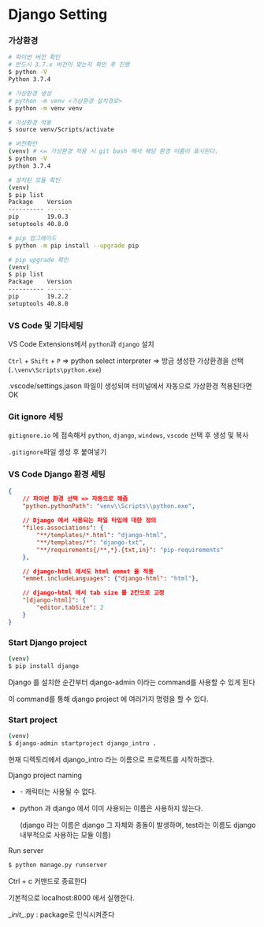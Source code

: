 # Django Setting

### 가상환경

```bash
# 파이썬 버전 확인
# 반드시 3.7.x 버전이 맞는지 확인 후 진행
$ python -V
Python 3.7.4

# 가상환경 생성
# python -m venv <가상환경 설치경로>
$ python -m venv venv

# 가상환경 적용
$ source venv/Scripts/activate

# 버전확인
(venv) # <= 가상환경 적용 시 git bash 에서 해당 환경 이름이 표시된다.
$ python -V
python 3.7.4

# 설치된 모듈 확인
(venv)
$ pip list
Package    Version
---------- -------
pip        19.0.3
setuptools 40.8.0

# pip 업그레이드
$ python -m pip install --upgrade pip

# pip upgrade 확인
(venv)
$ pip list
Package    Version
---------- -------
pip        19.2.2
setuptools 40.8.0

```

### VS Code 및 기타세팅

VS Code Extensions에서 `python`과 `django` 설치

`Ctrl` + `Shift` + `P` => python select interpreter => 방금 생성한 가상환경을 선택 (`.\venv\Scripts\python.exe`)

.vscode/settings.jason 파일이 생성되며 터미널에서 자동으로 가상환경 적용된다면 OK

### Git ignore 세팅

`gitignore.io` 에 접속해서 `python`, `django`, `windows`, `vscode` 선택 후 생성 및 복사

`.gitignore`파일 생성 후 붙여넣기

### VS Code Django 환경 세팅

```json
{
    // 파이썬 환경 선택 => 자동으로 해줌
    "python.pythonPath": "venv\\Scripts\\python.exe",
    
    // Django 에서 사용되는 파일 타입에 대한 정의
    "files.associations": {
        "**/templates/*.html": "django-html",
        "**/templates/*": "django-txt",
        "**/requirements{/**,*}.{txt,in}": "pip-requirements"
    },

    // django-html 에서도 html emmet 을 적용
    "emmet.includeLanguages": {"django-html": "html"},

    // django-html 에서 tab size 를 2칸으로 고정
    "[django-html]": {
        "editor.tabSize": 2
    }
}
```

### Start Django project

```bash
(venv)
$ pip install django
```

Django 를 설치한 순간부터 django-admin 이라는 command를 사용할 수 있게 된다

이 command를 통해 django project 에 여러가지 명령을 할 수 있다.

### Start project

```bash
(venv)
$ django-admin startproject django_intro .
```

현재 디렉토리에서 django_intro 라는 이름으로 프로젝트를 시작하겠다.

Django project naming

- \- 캐릭터는 사용될 수 없다.

- python 과 django 에서 이미 사용되는 이름은 사용하지 않는다.

  (django 라는 이름은 django 그 자체와 충돌이 발생하며, test라는 이름도 django 내부적으로 사용하는 모듈 이름)

Run server

```bash
$ python manage.py runserver
```

Ctrl + c 커맨드로 종료한다

기본적으로 localhost:8000 에서 실행한다.

\__init__.py : package로 인식시켜준다

